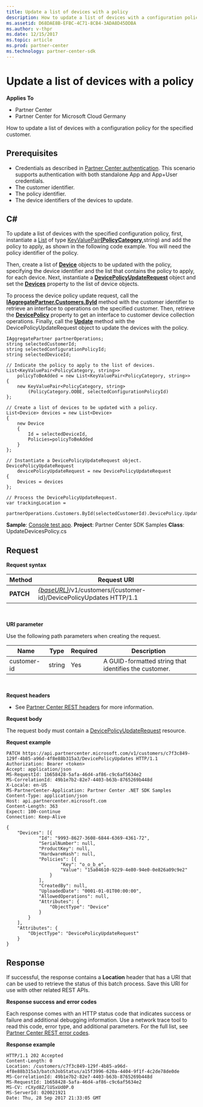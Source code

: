 ```yaml
---
title: Update a list of devices with a policy
description: How to update a list of devices with a configuration policy for the specified customer.
ms.assetid: D68DAE8B-EFBC-4C71-8CB4-3ADA8D45DDBA
ms.author: v-thpr
ms.date: 12/15/2017
ms.topic: article
ms.prod: partner-center
ms.technology: partner-center-sdk
---
```


# Update a list of devices with a policy


**Applies To**

-   Partner Center
-   Partner Center for Microsoft Cloud Germany

How to update a list of devices with a configuration policy for the specified customer.

## <span id="Prerequisites"></span><span id="prerequisites"></span><span id="PREREQUISITES"></span>Prerequisites


-   Credentials as described in [Partner Center authentication](partner-center-authentication.md). This scenario supports authentication with both standalone App and App+User credentials.
-   The customer identifier.
-   The policy identifier.
-   The device identifiers of the devices to update.

## <span id="C_"></span><span id="c_"></span>C#


To update a list of devices with the specified configuration policy, first, instantiate a [List](https://msdn.microsoft.com/en-us/library/6sh2ey19.aspx) of type [KeyValuePair](https://msdn.microsoft.com/en-us/library/5tbh8a42.aspx)[**(PolicyCategory,**](https://review.docs.microsoft.com/dotnet/api/microsoft.store.partnercenter.models.devicesdeployment.policycategory)string) and add the policy to apply, as shown in the following code example. You will need the policy identifier of the policy.

Then, create a list of [**Device**](https://review.docs.microsoft.com/dotnet/api/microsoft.store.partnercenter.models.devicesdeployment.device) objects to be updated with the policy, specifying the device identifier and the list that contains the policy to apply, for each device. Next, instantiate a [**DevicePolicyUpdateRequest**](https://review.docs.microsoft.com/dotnet/api/microsoft.store.partnercenter.models.devicesdeployment.devicepolicyupdaterequest) object and set the [**Devices**](https://review.docs.microsoft.com/dotnet/api/microsoft.store.partnercenter.models.devicesdeployment.devicebatchcreationrequest_devices) property to the list of device objects.

To process the device policy update request, call the [**IAggregatePartner.Customers.ById**](https://review.docs.microsoft.com/dotnet/api/microsoft.store.partnercenter.customers.icustomercollection.byid) method with the customer identifier to retrieve an interface to operations on the specified customer. Then, retrieve the [**DevicePolicy**](https://review.docs.microsoft.com/dotnet/api/microsoft.store.partnercenter.customers.icustomer.devicepolicy) property to get an interface to customer device collection operations. Finally, call the [**Update**](https://review.docs.microsoft.com/dotnet/api/microsoft.store.partnercenter.devicesdeployment.icustomerdevicecollection.update) method with the DevicePolicyUpdateRequest object to update the devices with the policy.

```
IAggregatePartner partnerOperations;
string selectedCustomerId;
string selectedConfigurationPolicyId; 
string selectedDeviceId;

// Indicate the policy to apply to the list of devices. 
List<KeyValuePair<PolicyCategory, string>> 
    policyToBeAdded = new List<KeyValuePair<PolicyCategory, string>>
{
    new KeyValuePair<PolicyCategory, string>
        (PolicyCategory.OOBE, selectedConfigurationPolicyId)
};

// Create a list of devices to be updated with a policy.
List<Device> devices = new List<Device>
{
    new Device
    {
        Id = selectedDeviceId,
        Policies=policyToBeAdded
    }
};

// Instantiate a DevicePolicyUpdateRequest object.
DevicePolicyUpdateRequest 
    devicePolicyUpdateRequest = new DevicePolicyUpdateRequest
{
    Devices = devices             
};

// Process the DevicePolicyUpdateRequest.
var trackingLocation = 
    partnerOperations.Customers.ById(selectedCustomerId).DevicePolicy.Update(devicePolicyUpdateRequest);
```

**Sample**: [Console test app](console-test-app.md). **Project**: Partner Center SDK Samples **Class**: UpdateDevicesPolicy.cs

## <span id="Request"></span><span id="request"></span><span id="REQUEST"></span>Request


**Request syntax**

| Method    | Request URI                                                                                         |
|-----------|-----------------------------------------------------------------------------------------------------|
| **PATCH** | [*{baseURL}*](partner-center-rest-urls.md)/v1/customers/{customer-id}/DevicePolicyUpdates HTTP/1.1 |

 

**URI parameter**

Use the following path parameters when creating the request.

| Name        | Type   | Required | Description                                           |
|-------------|--------|----------|-------------------------------------------------------|
| customer-id | string | Yes      | A GUID-formatted string that identifies the customer. |

 

**Request headers**

-   See [Partner Center REST headers](headers.md) for more information.

**Request body**

The request body must contain a [DevicePolicyUpdateRequest](devicedeployment.md#devicepolicyupdaterequest) resource.

**Request example**

```
PATCH https://api.partnercenter.microsoft.com/v1/customers/c7f3c849-129f-4b85-a96d-4f8e88b315a3/DevicePolicyUpdates HTTP/1.1
Authorization: Bearer <token>
Accept: application/json
MS-RequestId: 1b658428-5afa-46d4-af86-c9c6af5634e2
MS-CorrelationId: 49b1e7b2-82e7-4403-b63b-8765269b448d
X-Locale: en-US
MS-PartnerCenter-Application: Partner Center .NET SDK Samples
Content-Type: application/json
Host: api.partnercenter.microsoft.com
Content-Length: 363
Expect: 100-continue
Connection: Keep-Alive

{
    "Devices": [{
            "Id": "9993-8627-3608-6844-6369-4361-72",
            "SerialNumber": null,
            "ProductKey": null,
            "HardwareHash": null,
            "Policies": [{
                    "Key": "o_o_b_e",
                    "Value": "15a04610-9229-4e80-94e0-0e826a09c9e2"
                }
            ],
            "CreatedBy": null,
            "UploadedDate": "0001-01-01T00:00:00",
            "AllowedOperations": null,
            "Attributes": {
                "ObjectType": "Device"
            }
        }
    ],
    "Attributes": {
        "ObjectType": "DevicePolicyUpdateRequest"
    }
}
```

## <span id="Response"></span><span id="response"></span><span id="RESPONSE"></span>Response


If successful, the response contains a **Location** header that has a URI that can be used to retrieve the status of this batch process. Save this URI for use with other related REST APIs.

**Response success and error codes**

Each response comes with an HTTP status code that indicates success or failure and additional debugging information. Use a network trace tool to read this code, error type, and additional parameters. For the full list, see [Partner Center REST error codes](error-codes.md).

**Response example**

```
HTTP/1.1 202 Accepted
Content-Length: 0
Location: /customers/c7f3c849-129f-4b85-a96d-4f8e88b315a3/batchJobStatus/a15f3996-620a-4404-9f1f-4c2de78de0de
MS-CorrelationId: 49b1e7b2-82e7-4403-b63b-8765269b448d
MS-RequestId: 1b658428-5afa-46d4-af86-c9c6af5634e2
MS-CV: rCXyd8Z/lUSxUd0P.0
MS-ServerId: 020021921
Date: Thu, 28 Sep 2017 21:33:05 GMT
```

 

 




